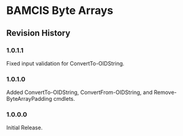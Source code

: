 # BAMCIS Byte Arrays

## Revision History

### 1.0.1.1
Fixed input validation for ConvertTo-OIDString.

### 1.0.1.0
Added ConvertTo-OIDString, ConvertFrom-OIDString, and Remove-ByteArrayPadding cmdlets.

### 1.0.0.0
Initial Release.